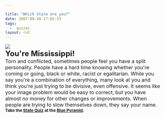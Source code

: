 ```yaml
---

title: "Which State are you?"
date: 2007-08-30 17:02:53
tags:
  -  quizes
layout: rut
---
```


<p><img src="http://bluepyramid.org/ia/ms.gif" /><br />
<font size="5">
<b>You're Mississippi!</b></font><br />
<font size="3">Torn and conflicted, sometimes people feel you have a split personality.
People have a hard time knowing whether you're coming or going, black or white, racist
or egalitarian. While you say you're a combination of everything, many look at you and
think you're just trying to be divisive, even offensive. It seems like your image problem
would be easy to correct, but you have almost no money for other changes or improvements.
When people are trying to slow themselves down, they say your name.</font><br />
<font size="2">
<b>Take the <a href="http://bluepyramid.org/ia/squiz.htm">State Quiz</a>
at the <a href="http://bluepyramid.org">Blue Pyramid</a>.</b></font></font></p>

